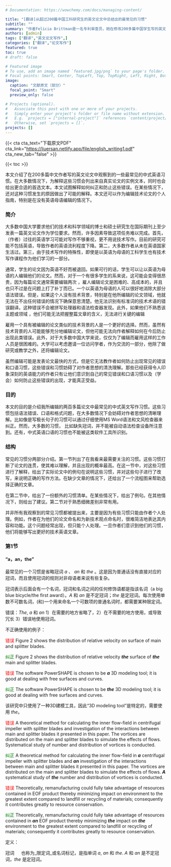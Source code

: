 ```yaml
---
# Documentation: https://wowchemy.com/docs/managing-content/

title: "[翻译]从超过200篇中国工科研究生的英文论文中总结出的最常见的习惯"
subtitle: ""
summary: "作者Felicia Brittman是一名专利审查员，她在修改200多篇中国学生写的英文论文后，发表了这篇详细指导中国学生如何写好英文论文的文献，针对一些中国学生常犯的错误进行了讲解，十分值得阅读，因此我在学习阅读的同时将原文简单的翻译了一下。"
authors: [admin]
tags: ["翻译","英文论文写作",]
categories: ["翻译","论文写作"]
featured: true
toc: true
# draft: false

# Featured image
# To use, add an image named `featured.jpg/png` to your page's folder.
# Focal points: Smart, Center, TopLeft, Top, TopRight, Left, Right, BottomLeft, Bottom, BottomRight.
image:
  caption: "文献原文（部分）"
  focal_point: "Smart"
  preview_only: false

# Projects (optional).
#   Associate this post with one or more of your projects.
#   Simply enter your project's folder or file name without extension.
#   E.g. `projects = ["internal-project"]` references `content/project/deep-learning/index.md`.
#   Otherwise, set `projects = []`.
projects: []
---
```


{{< cta cta_text="下载原文PDF" cta_link="https://liuersan.netlify.app/file/english_writing1.pdf" cta_new_tab="false" >}}


{{< toc >}}

本文介绍了在200多篇中文作者写的英文论文中观察到的一些最常见的中式英语习惯。在大多数情况下，为解释这些习惯会列出来自真实论文的实例文本，同时也会给出更合适的首选文本。本文试图解释如何纠正和防止这些错误。在某些情况下，还对这种习惯发生的原因做出了可能的解释。本文还可以作为编辑技术论文的个人指南，特别是在没有英语母语编辑的情况下。


### 简介

大多数中国大学要求他们的技术和科学领域的博士和硕士研究生在国际期刊上至少发表一篇英文论文作为学位要求。然而，许多因素导致这项任务难以完成。首先，（作者）过往的英语学习可能对写作不够重视，更不用说技术写作。目前的研究可能不包括英语，导致作者的英语流利程度下降。第二，大多数作者从未在英语国家生活过。第三，由于技术写作的特殊性，即使是以英语为母语的工科学生也有技术写作课程作为他们学习的一部分。

通常，学生的论文因为英语不好而被退回。如果可行的话，学生可以让以英语为母语的人编辑他们的论文。然而，对于一个有很多学生的系来说，这可能会变得很昂贵，因为每篇论文通常需要编辑两次 ，雇人编辑论文是困难的、高成本的，并且也只不过是在问题上打了补丁而已。一个以英语为母语的人可以很好地消除大部分语法错误。但是，如果这个人没有技术背景，特别是在他所编辑的论文领域，他就无法在不出任何错误的情况下确保意思清楚。他无法识别有标准词的技术术语的错误翻译。这种错误不会被拼写处理器和语法检查器发现。此外，如果他们不熟悉该主题或领域 ，他们可能无法把握整篇文章的含义，无法进行关键的编辑

雇用一个具有被编辑的论文类似的技术背景的人是一个更好的选择。然而，虽然有技术背景的人可能能够充分地编辑论文，但他可能无法向作者解释如何在今后防止出现此类错误。此外，对于大多数中国大学来说，仅仅为了编辑而雇用这样的工作人员是很困难的。大学可以考虑邀请一位访问学者，作为交流的一部分，他除了做研究或教学之外，还将编辑论文。

虽然编辑可能是发表论文最快的方式，但是它无法教作者如何防止出现常见的错误和口语习惯，这些错误和习惯妨碍了对作者思想的清洗理解。那些已经获得令人印象深刻的英语能力的作者只有让他们意识到自己的常见错误和口语习惯以及（学会）如何防止这些错误的出现，才能真正受益。

### 目的

本文的目的是介绍我所编辑的两百多篇论文中最常见的中式英文写作习惯。这些习惯包括语法错误、口语和格式问题，在大多数情况下会妨碍对作者思想的清晰理解。比如像是写极长句子的习惯可以通过仔细使用MS Word语法和文风检查器来纠正。然而，大多数的习惯， 比如缺失冠词，并不能被自动语法检查设备所注意到。还有，中式英语口语的习惯也不能被这类软件工具所识别。

### 结构

常见的习惯分两部分介绍。第一节列出了在我看来最需要关注的习惯。这些习惯打断了论文的连贯，使其难以理解，并且出现的概率最高。在这一节中，对这些习惯进行了解释，给出了实际论文中的例句在说明这些习惯，并对这些句子进行了改写，来说明正确的写作方法。在缺少文章的情况下，还给出了一个流程图来帮助选择正确的文章。

在第二节中，给出了一份额外的习惯清单。在某些情况下，给出了例句。在其他情况下，则给出了建议。第二节对于熟悉细微差别非常有用。

并非所有我观察到的常见习惯都被提出来，主要是因为有些习惯只能由作者个人处理。例如，作者在为他们的论文命名和为新技术观点命名时，很难简洁地表达其内容和功能。这个问题经常出现，但只能个人处理。一旦作者们意识到他们的习惯，他们将能够写出更好的技术英语文章。

### 第1节

#### “a，an，the”

最常见的一个习惯是省略冠词 _a_ 、  _an_ 和 _the_ 。这是因为普通话没有直接对应的冠词，而且使用冠词的规则对非母语者来说有些复杂。

冠词表示后面会有一个名词，冠词和名词之间的任何修饰语都是指该名词（a big blue bicycle/the first award）。_A_ 和 _an_ 是不定冠词；_the_ 是定冠词。每次使用单数不可数名词，(和)一个用来命名一个可数项的普通名词时，都需要某种限定词。

错误：_The_, _a_ 和 _an_ 1）在需要的地方省略了，2）在不需要的地方使用，或导致冗长 3）错误地使用冠词。

不正确使用的例子：

<font color = Red>错误</font> Figure 2 shows the distribution of relative velocity on surface of main and splitter blades.

<font color = Green>纠正</font> Figure 2 shows the distribution of relative velocity ***the*** surface of ***the*** main and splitter blades.


<font color = Red>错误</font> The software PowerSHAPE is chosen to be ___a___ 3D modeling tool; it is good at dealing with free surfaces and curves.

<font color = Green>纠正</font> The software PowerSHAPE is chosen to be ___the___ 3D modeling tool; it is good at dealing with free surfaces and curves.

该研究中只使用了一种3D建模工具，因此“3D modeling tool”是特定的，需要使用 _the_。

<font color = Red>错误</font> A theoretical method for calculating the inner flow-field in centrifugal impeller with splitter blades and investigation of the interactions between main and splitter blades it presented in this paper. The vortices are distributed on the main and splitter blades to simulate the effects of flows. Systematical study of number and distribution of vortices is conducted.

<font color = Green>纠正</font> A theoretical method for calculating the inner flow-field in ___a___ centrifugal impeller with splitter blades and ___an___ investigation of the interactions between main and splitter blades it presented in this paper. The vortices are distributed on the main and splitter blades to simulate the effects of flows. ___A___ systematical study of ___the___ number and distribution of vortices is conducted.

<font color = Red>错误</font> Theoretically, remanufacturing could fully take advantage of resources contained in EOF product thereby minimizing impact on environment to the greatest extent compared to landfill or recycling of materials; consequently it contributes greatly to resource conservation.

<font color = Green>纠正</font>  Theoretically, remanufacturing could fully take advantage of resources contained in ___an___ EOF product thereby minimizing ___the___ impact on ___the___ environment to the greatest extent compared to landfill or recycling of materials; consequently it contributes greatly to resource conservation.

定义：

冠词 &emsp; 也称为_限定词_或名词标记，是指单词 _a_, _an_ 和 _the_. _A_ 和 _an_ 是不定冠词，_the_ 是定冠词。